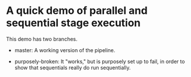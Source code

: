 # A quick demo of parallel and sequential stage execution

This demo has two branches.

* master: A working version of the pipeline. 

* purposely-broken: It "works," but is purposely set up to fail, in order to show that sequentials really do run sequentially.
